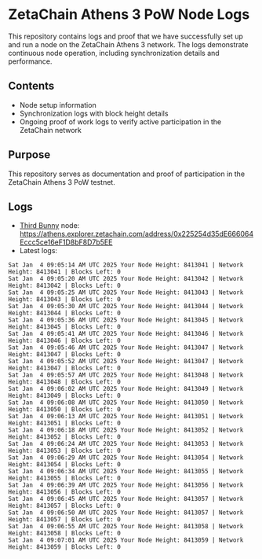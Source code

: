 # ZetaChain Athens 3 PoW Node Logs
This repository contains logs and proof that we have successfully set up and run a node on the ZetaChain Athens 3 network. The logs demonstrate continuous node operation, including synchronization details and performance.

## Contents
- Node setup information
- Synchronization logs with block height details
- Ongoing proof of work logs to verify active participation in the ZetaChain network

## Purpose
This repository serves as documentation and proof of participation in the ZetaChain Athens 3 PoW testnet.

## Logs

- [Third Bunny](https://thirdbunny.xyz/) node: https://athens.explorer.zetachain.com/address/0x225254d35dE666064Eccc5ce16eF1D8bF8D7b5EE
- Latest logs:
```
Sat Jan  4 09:05:14 AM UTC 2025 Your Node Height: 8413041 | Network Height: 8413041 | Blocks Left: 0
Sat Jan  4 09:05:20 AM UTC 2025 Your Node Height: 8413042 | Network Height: 8413042 | Blocks Left: 0
Sat Jan  4 09:05:25 AM UTC 2025 Your Node Height: 8413043 | Network Height: 8413043 | Blocks Left: 0
Sat Jan  4 09:05:30 AM UTC 2025 Your Node Height: 8413044 | Network Height: 8413044 | Blocks Left: 0
Sat Jan  4 09:05:36 AM UTC 2025 Your Node Height: 8413045 | Network Height: 8413045 | Blocks Left: 0
Sat Jan  4 09:05:41 AM UTC 2025 Your Node Height: 8413046 | Network Height: 8413046 | Blocks Left: 0
Sat Jan  4 09:05:46 AM UTC 2025 Your Node Height: 8413047 | Network Height: 8413047 | Blocks Left: 0
Sat Jan  4 09:05:52 AM UTC 2025 Your Node Height: 8413047 | Network Height: 8413047 | Blocks Left: 0
Sat Jan  4 09:05:57 AM UTC 2025 Your Node Height: 8413048 | Network Height: 8413048 | Blocks Left: 0
Sat Jan  4 09:06:02 AM UTC 2025 Your Node Height: 8413049 | Network Height: 8413049 | Blocks Left: 0
Sat Jan  4 09:06:08 AM UTC 2025 Your Node Height: 8413050 | Network Height: 8413050 | Blocks Left: 0
Sat Jan  4 09:06:13 AM UTC 2025 Your Node Height: 8413051 | Network Height: 8413051 | Blocks Left: 0
Sat Jan  4 09:06:18 AM UTC 2025 Your Node Height: 8413052 | Network Height: 8413052 | Blocks Left: 0
Sat Jan  4 09:06:24 AM UTC 2025 Your Node Height: 8413053 | Network Height: 8413053 | Blocks Left: 0
Sat Jan  4 09:06:29 AM UTC 2025 Your Node Height: 8413054 | Network Height: 8413054 | Blocks Left: 0
Sat Jan  4 09:06:34 AM UTC 2025 Your Node Height: 8413055 | Network Height: 8413055 | Blocks Left: 0
Sat Jan  4 09:06:39 AM UTC 2025 Your Node Height: 8413056 | Network Height: 8413056 | Blocks Left: 0
Sat Jan  4 09:06:45 AM UTC 2025 Your Node Height: 8413057 | Network Height: 8413057 | Blocks Left: 0
Sat Jan  4 09:06:50 AM UTC 2025 Your Node Height: 8413057 | Network Height: 8413057 | Blocks Left: 0
Sat Jan  4 09:06:55 AM UTC 2025 Your Node Height: 8413058 | Network Height: 8413058 | Blocks Left: 0
Sat Jan  4 09:07:01 AM UTC 2025 Your Node Height: 8413059 | Network Height: 8413059 | Blocks Left: 0
```
